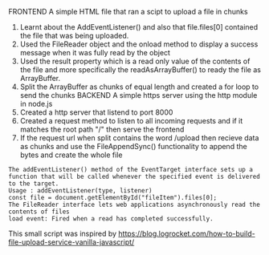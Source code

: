 FRONTEND
A simple HTML file that ran a scipt to upload a file in chunks
1) Learnt about the AddEventListener() and also that file.files[0] contained the file that was being uploaded.
2) Used the FileReader object and the onload method to display a success message when it was fully read by the object
3) Used the result property which is a read only value of the contents of the file and more specifically the readAsArrayBuffer() to ready the file as ArrayBuffer.
4) Split the ArrayBuffer as chunks of equal length and created a for loop to send the chunks
BACKEND
A simple https server using the http module in node.js
1) Created a http server  that listend to port 8000
2) Created a request method to listen to all incoming requests and if it matches the root path "/" then serve the frontend
3) If the request url when split contains the word /upload then recieve data as chunks and use the FileAppendSync() functionality to append the bytes and create the whole file


```
The addEventListener() method of the EventTarget interface sets up a function that will be called whenever the specified event is delivered to the target.
Usage : addEventListener(type, listener)
const file = document.getElementById("fileItem").files[0];
The FileReader interface lets web applications asynchronously read the contents of files
load event: Fired when a read has completed successfully.
```



This small script was inspired by https://blog.logrocket.com/how-to-build-file-upload-service-vanilla-javascript/
